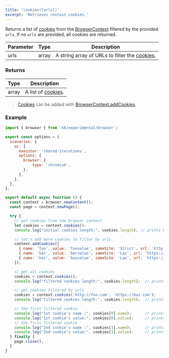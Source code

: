 ```yaml
---
title: 'cookies([urls])'
excerpt: 'Retrieves context cookies.'
---
```


Returns a list of [cookies](/javascript-api/k6-experimental/browser/browsercontext/cookie) from the [BrowserContext](/javascript-api/k6-experimental/browser/browsercontext) filtered by the provided `urls`. If no `urls` are provided, all cookies are returned.

| Parameter      | Type   | Description                                                                                                                                                                                                                                                                                                                                                                                           |
|----------------|--------|-------------------------------------------------------------------------------------------------------------------------------------------------------------------------------------------------------------------------------------------------------------------------------------------------------------------------------------------------------------------------------------------------------|
| urls           | array  | A string array of URLs to filter the [cookies](/javascript-api/k6-experimental/browser/browsercontext/cookie). |

### Returns

| Type                 | Description                                                                                     |
| ----                 | -----------                                                                                     |
| array                | A list of [cookies](/javascript-api/k6-experimental/browser/browsercontext/cookie).                                                                            |

<Blockquote mod="info">

[Cookies](/javascript-api/k6-experimental/browser/browsercontext/cookie) can be added with [BrowserContext.addCookies](/javascript-api/k6-experimental/browser/browsercontext/addcookies/).

</Blockquote>

### Example

<CodeGroup labels={[]}>

```javascript
import { browser } from 'k6/experimental/browser';

export const options = {
  scenarios: {
    ui: {
      executor: 'shared-iterations',
      options: {
        browser: {
            type: 'chromium',
        },
      },
    },
  },
};

export default async function () {
  const context = browser.newContext();
  const page = context.newPage();

  try {
    // get cookies from the browser context
    let cookies = context.cookies();
    console.log("initial cookies length:", cookies.length); // prints 0

    // let's add more cookies to filter by urls.
    context.addCookies([
      { name: 'foo', value: 'foovalue', sameSite: 'Strict', url: 'http://foo.com' },
      { name: 'bar', value: 'barvalue', sameSite: 'Lax', url: 'https://bar.com' },
      { name: 'baz', value: 'bazvalue', sameSite: 'Lax', url: 'https://baz.com' }
    ]);

    // get all cookies
    cookies = context.cookies();
    console.log("filtered cookies length:", cookies.length);  // prints 3

    // get cookies filtered by urls
    cookies = context.cookies('http://foo.com', 'https://baz.com');
    console.log("filtered cookies length:", cookies.length);  // prints 2

    // the first filtered cookie
    console.log("1st cookie's name :", cookies[0].name);      // prints foo
    console.log("1st cookie's value:", cookies[0].value);     // prints foovalue
    // the first filtered cookie
    console.log("2nd cookie's name :", cookies[1].name);      // prints baz
    console.log("2nd cookie's value:", cookies[1].value);     // prints bazvalue
  } finally {
    page.close();
  }
}
```

</CodeGroup>
